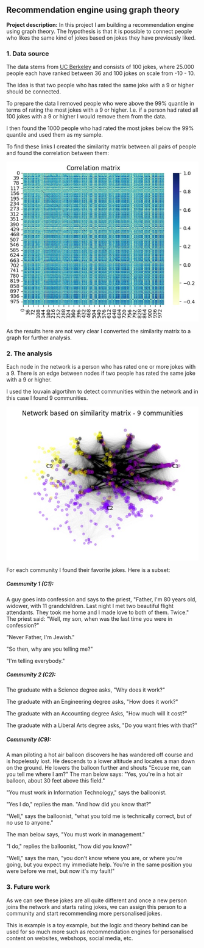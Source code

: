 ## Recommendation engine using graph theory

**Project description:** 
In this project I am building a recommendation engine using graph theory. The hypothesis is that it is possible to connect people who likes the same kind of jokes based on jokes they have previously liked. 

### 1. Data source

The data stems from [UC Berkeley](https://eigentaste.berkeley.edu/dataset/) and consists of 100 jokes, where 25.000 people each have ranked between 36 and 100 jokes on scale from -10 - 10. 

The idea is that two people who has rated the same joke with a 9 or higher should be connected. 

To prepare the data I removed people who were above the 99% quantile in terms of rating the most jokes with a 9 or higher. I.e. if a person had rated all 100 jokes with a 9 or higher I would remove them from the data.

I then found the 1000 people who had rated the most jokes below the 99% quantile and used them as my sample. 

 To find these links I created the similarity matrix between all pairs of people and found the correlation between them: 


<img src="/images/carr_mat.jpg?raw=true"/>

As the results here are not very clear I converted the similarity matrix to a graph for further analysis. 

### 2. The analysis

Each node in the network is a person who has rated one or more jokes with a 9. There is an edge between nodes if two people has rated the same joke with a 9 or higher. 

I used the louvain algortihm to detect communities within the network and in this case I found 9 communities.




<img src="/images/network.jpg?raw=true"/>

For each community I found their favorite jokes. Here is a subset:
 
##### Community 1 (C1):

A guy goes into confession and says to the priest, "Father, I'm 80 years old, widower, with 11 grandchildren. Last night I met two beautiful flight attendants. They took me home and I made love to both of them. Twice."
The priest said: "Well, my son, when was the last time you were in confession?"

"Never Father, I'm Jewish."

"So then, why are you telling me?"

"I'm telling everybody."

##### Community 2 (C2):

The graduate with a Science degree asks, "Why does it work?"

The graduate with an Engineering degree asks, "How does it work?"

The graduate with an Accounting degree Asks, "How much will it cost?"

The graduate with a Liberal Arts degree asks, "Do you want fries with that?"

##### Community (C9):

A man piloting a hot air balloon discovers he has wandered off course and is hopelessly lost. He descends to a lower altitude and locates a man down on the ground. He lowers the balloon further and shouts "Excuse me, can you tell me where I am?"
The man below says: "Yes, you're in a hot air balloon, about 30 feet above this field."

"You must work in Information Technology," says the balloonist.

"Yes I do," replies the man. "And how did you know that?"

"Well," says the balloonist, "what you told me is technically correct, but of no use to anyone."

The man below says, "You must work in management."

"I do," replies the balloonist, "how did you know?"

"Well," says the man, "you don't know where you are, or where you're going, but you expect my immediate help. You're in the same position you were before we met, but now it's my fault!"

### 3. Future work

As we can see these jokes are all quite different and once a new person joins the network and starts rating jokes, we can assign this person to a community and start recommending more personalised jokes.

This is example is a toy example, but the logic and theory behind can be used for so much more such as recommendation engines for personalised content on websites, webshops, social media, etc. 

